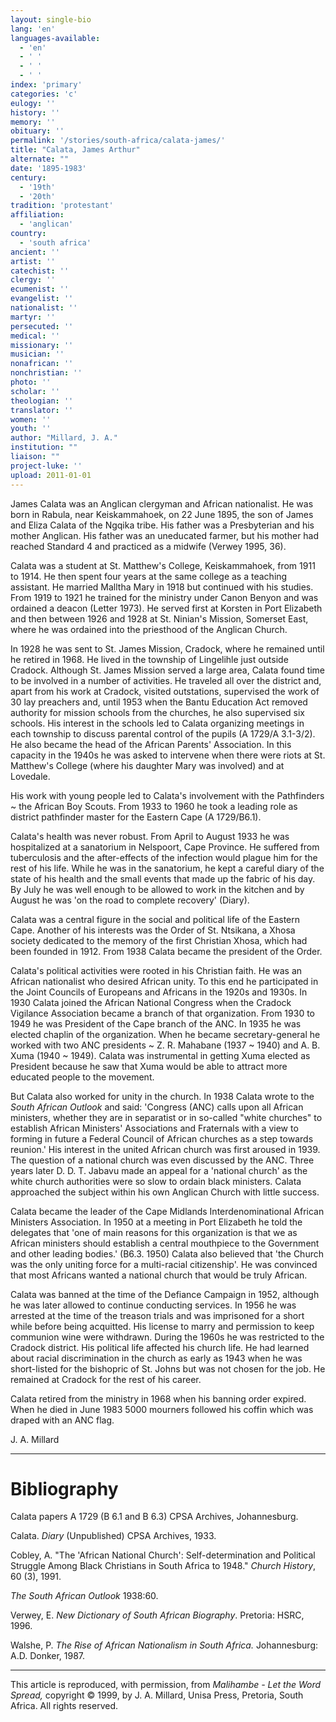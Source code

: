 ```yaml
---
layout: single-bio
lang: 'en'
languages-available:
  - 'en'
  - ' '
  - ' '
  - ' '
index: 'primary'
categories: 'c'
eulogy: ''
history: ''
memory: ''
obituary: ''
permalink: '/stories/south-africa/calata-james/'
title: "Calata, James Arthur"
alternate: ""
date: '1895-1983'
century:
  - '19th'
  - '20th'
tradition: 'protestant'
affiliation:
  - 'anglican'
country:
  - 'south africa'
ancient: ''
artist: ''
catechist: ''
clergy: ''
ecumenist: ''
evangelist: ''
nationalist: ''
martyr: ''
persecuted: ''
medical: ''
missionary: ''
musician: ''
nonafrican: ''
nonchristian: ''
photo: ''
scholar: ''
theologian: ''
translator: ''
women: ''
youth: ''
author: "Millard, J. A."
institution: ""
liaison: ""
project-luke: ''
upload: 2011-01-01
---
```




James Calata was an Anglican clergyman and African nationalist. He was born in Rabula, near Keiskammahoek, on 22 June 1895, the son of James and Eliza Calata of the Ngqika tribe. His father was a Presbyterian and his mother Anglican. His father was an uneducated farmer, but his mother had reached Standard 4 and practiced as a midwife (Verwey 1995, 36).

Calata was a student at St. Matthew's College, Keiskammahoek, from 1911 to 1914. He then spent four years at the same college as a teaching assistant. He married Malltha Mary in 1918 but continued with his studies. From 1919 to 1921 he trained for the ministry under Canon Benyon and was ordained a deacon (Letter 1973). He served first at Korsten in Port Elizabeth and then between 1926 and 1928 at St. Ninian's Mission, Somerset East, where he was ordained into the priesthood of the Anglican Church.

In 1928 he was sent to St. James Mission, Cradock, where he remained until he retired in 1968. He lived in the township of Lingelihle just outside Cradock. Although St. James Mission served a large area, Calata found time to be involved in a number of activities. He traveled all over the district and, apart from his work at Cradock, visited outstations, supervised the work of 30 lay preachers and, until 1953 when the Bantu Education Act removed authority for mission schools from the churches, he also supervised six schools. His interest in the schools led to Calata organizing meetings in each township to discuss parental control of the pupils (A 1729/A 3.1-3/2). He also became the head of the African Parents' Association. In this capacity in the 1940s he was asked to intervene when there were riots at St. Matthew's College (where his daughter Mary was involved) and at Lovedale.

His work with young people led to Calata's involvement with the Pathfinders ~ the African Boy Scouts. From 1933 to 1960 he took a leading role as district pathfinder master for the Eastern Cape (A 1729/B6.1).

Calata's health was never robust. From April to August 1933 he was hospitalized at a sanatorium in Nelspoort, Cape Province. He suffered from tuberculosis and the after-effects of the infection would plague him for the rest of his life. While he was in the sanatorium, he kept a careful diary of the state of his health and the small events that made up the fabric of his day. By July he was well enough to be allowed to work in the kitchen and by August he was 'on the road to complete recovery' (Diary).

Calata was a central figure in the social and political life of the Eastern Cape. Another of his interests was the Order of St. Ntsikana, a Xhosa society dedicated to the memory of the first Christian Xhosa, which had been founded in 1912. From 1938 Calata became the president of the Order.

Calata's political activities were rooted in his Christian faith. He was an African nationalist who desired African unity. To this end he participated in the Joint Councils of Europeans and Africans in the 1920s and 1930s. In 1930 Calata joined the African National Congress when the Cradock Vigilance Association became a branch of that organization. From 1930 to 1949 he was President of the Cape branch of the ANC. In 1935 he was elected chaplin of the organization. When he became secretary-general he worked with two ANC presidents ~ Z. R. Mahabane (1937 ~ 1940) and A. B. Xuma (1940 ~ 1949). Calata was instrumental in getting Xuma elected as President because he saw that Xuma would be able to attract more educated people to the movement.

But Calata also worked for unity in the church. In 1938 Calata wrote to the *South African Outlook* and said: 'Congress (ANC) calls upon all African ministers, whether they are in separatist or in so-called "white churches" to establish African Ministers' Associations and Fraternals with a view to forming in future a Federal Council of African churches as a step towards reunion.' His interest in the united African church was first aroused in 1939. The question of a national church was even discussed by the ANC. Three years later D. D. T. Jabavu made an appeal for a 'national church' as the white church authorities were so slow to ordain black ministers. Calata approached the subject within his own Anglican Church with little success.

Calata became the leader of the Cape Midlands Interdenominational African Ministers Association. In 1950 at a meeting in Port Elizabeth he told the delegates that 'one of main reasons for this organization is that we as African ministers should establish a central mouthpiece to the Government and other leading bodies.' (B6.3. 1950) Calata also believed that 'the Church was the only uniting force for a multi-racial citizenship'. He was convinced that most Africans wanted a national church that would be truly African.

Calata was banned at the time of the Defiance Campaign in 1952, although he was later allowed to continue conducting services. In 1956 he was arrested at the time of the treason trials and was imprisoned for a short while before being acquitted. His license to marry and permission to keep communion wine were withdrawn. During the 1960s he was restricted to the Cradock district. His political life affected his church life. He had learned about racial discrimination in the church as early as 1943 when he was short-listed for the bishopric of St. Johns but was not chosen for the job. He remained at Cradock for the rest of his career.

Calata retired from the ministry in 1968 when his banning order expired. When he died in June 1983 5000 mourners followed his coffin which was draped with an ANC flag.

J. A. Millard

---

# Bibliography

Calata papers A 1729 (B 6.1 and B 6.3) CPSA Archives, Johannesburg.

Calata. *Diary* (Unpublished) CPSA Archives, 1933.

Cobley, A. "The 'African National Church': Self-determination and Political Struggle Among Black Christians in South Africa to 1948."  *Church History*, 60 (3), 1991.

*The South African Outlook* 1938:60.

Verwey, E. *New Dictionary of South African Biography*. Pretoria: HSRC, 1996.

Walshe, P.  *The Rise of African Nationalism in South Africa.*  Johannesburg: A.D. Donker, 1987.

---

This article is reproduced, with permission, from *Malihambe - Let the Word Spread,* copyright &copy; 1999, by J. A. Millard, Unisa Press, Pretoria, South Africa.  All rights reserved.